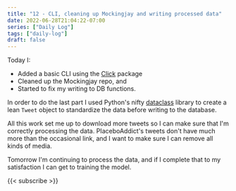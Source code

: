 ```yaml
---
title: "12 - CLI, cleaning up Mockingjay and writing processed data"
date: 2022-06-28T21:04:22-07:00
series: ["Daily Log"]
tags: ["daily-log"]
draft: false
---
```


Today I:

- Added a basic CLI using the [Click](https://click.palletsprojects.com/en/8.1.x/) package
- Cleaned up the Mockingjay repo, and
- Started to fix my writing to DB functions.

In order to do the last part I used Python's nifty [dataclass](https://docs.python.org/3/library/dataclasses.html) library to create a lean `Tweet` object to standardize the data before writing to the database.

All this work set me up to download more tweets so I can make sure that I'm correctly processing the data. PIaceboAddict's tweets don't have much more than the occasional link, and I want to make sure I can remove all kinds of media.

Tomorrow I'm continuing to process the data, and if I complete that to my satisfaction I can get to training the model.

{{< subscribe >}}
